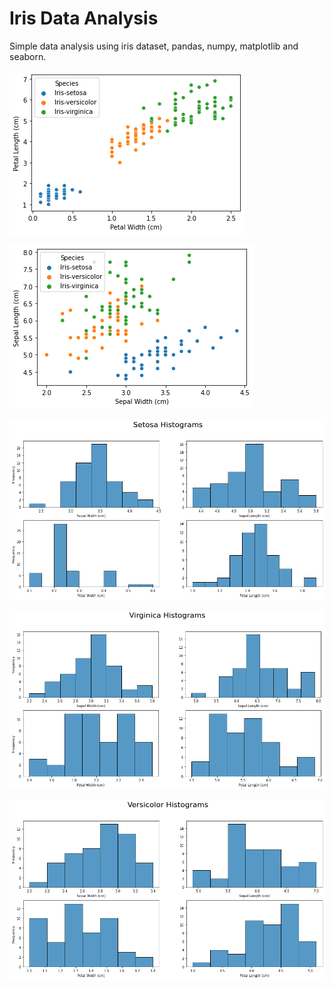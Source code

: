 # Iris Data Analysis
Simple data analysis using iris dataset, pandas, numpy, matplotlib and seaborn.

![](plots/scatter-petal-width-length.png)

![](plots/scatter-sepal-width-length.png)

![](plots/setosa-histogram.png)

![](plots/virginica-histogram.png)

![](plots/versicolor-histogram.png)

